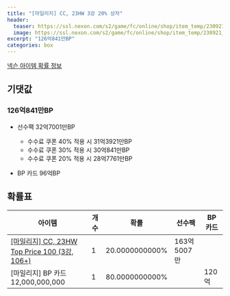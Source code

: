```yaml
---
title: "[마일리지] CC, 23HW 3강 20% 상자"
header:
  teaser: https://ssl.nexon.com/s2/game/fc/online/shop/item_temp/230921_7278PN83MT33/201704253_s.png
  image: https://ssl.nexon.com/s2/game/fc/online/shop/item_temp/230921_7278PN83MT33/201704253_s.png
excerpt: "126억841만BP"
categories: box
---
```

[넥슨 아이템 확률 정보](http://iteminfo.nexon.com/probability/fco?sn=7513)

## 기댓값
### 126억841만BP
- 선수팩 32억7001만BP
  - 수수료 쿠폰 40% 적용 시 31억3921만BP
  - 수수료 쿠폰 30% 적용 시 30억841만BP
  - 수수료 쿠폰 20% 적용 시 28억7761만BP

- BP 카드 96억BP

## 확률표

|아이템|개수|확률|선수팩|BP 카드|
|---|---|---|---|---|
|[[마일리지] CC, 23HW Top Price 100 (3강, 106+)](/player/7499)|1|20.0000000000%|163억5007만||
|[마일리지] BP 카드 12,000,000,000|1|80.0000000000%||120억|
